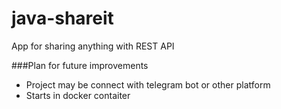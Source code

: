 # java-shareit

App for sharing anything with REST API

###Plan for future improvements
- Project may be connect with telegram bot or other platform
- Starts in docker contaiter
